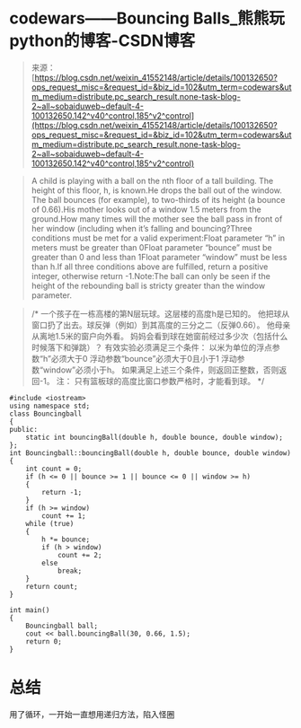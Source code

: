 <!--yml
category: codewars
date: 2022-08-13 11:32:25
-->

# codewars——Bouncing Balls_熊熊玩python的博客-CSDN博客

> 来源：[https://blog.csdn.net/weixin_41552148/article/details/100132650?ops_request_misc=&request_id=&biz_id=102&utm_term=codewars&utm_medium=distribute.pc_search_result.none-task-blog-2~all~sobaiduweb~default-4-100132650.142^v40^control,185^v2^control](https://blog.csdn.net/weixin_41552148/article/details/100132650?ops_request_misc=&request_id=&biz_id=102&utm_term=codewars&utm_medium=distribute.pc_search_result.none-task-blog-2~all~sobaiduweb~default-4-100132650.142^v40^control,185^v2^control)

> A child is playing with a ball on the nth floor of a tall building. The height of this floor, h, is known.He drops the ball out of the window. The ball bounces (for example), to two-thirds of its height (a bounce of 0.66).His mother looks out of a window 1.5 meters from the ground.How many times will the mother see the ball pass in front of her window (including when it’s falling and bouncing?Three conditions must be met for a valid experiment:Float parameter “h” in meters must be greater than 0Float parameter “bounce” must be greater than 0 and less than 1Float parameter “window” must be less than h.If all three conditions above are fulfilled, return a positive integer, otherwise return -1.Note:The ball can only be seen if the height of the rebounding ball is stricty greater than the window parameter.

> /*
> 一个孩子在一栋高楼的第N层玩球。这层楼的高度h是已知的。
> 他把球从窗口扔了出去。球反弹（例如）到其高度的三分之二（反弹0.66）。
> 他母亲从离地1.5米的窗户向外看。
> 妈妈会看到球在她窗前经过多少次（包括什么时候落下和弹跳）？
> 有效实验必须满足三个条件：
> 以米为单位的浮点参数“h”必须大于0
> 浮动参数“bounce”必须大于0且小于1
> 浮动参数“window”必须小于h。
> 如果满足上述三个条件，则返回正整数，否则返回-1。
> 注：
> 只有篮板球的高度比窗口参数严格时，才能看到球。
> */

```
#include <iostream>
using namespace std;
class Bouncingball
{
public:
    static int bouncingBall(double h, double bounce, double window);
};
int Bouncingball::bouncingBall(double h, double bounce, double window)
{
    int count = 0;
    if (h <= 0 || bounce >= 1 || bounce <= 0 || window >= h)
    {
        return -1;
    }
    if (h >= window)
        count += 1;
    while (true)
    {
        h *= bounce;
        if (h > window)
            count += 2;
        else
            break;
    }
    return count;
}

int main()
{
    Bouncingball ball;
    cout << ball.bouncingBall(30, 0.66, 1.5);
    return 0;
} 
```

# 总结

用了循环，一开始一直想用递归方法，陷入怪圈